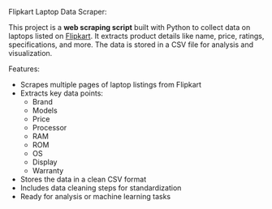 Flipkart Laptop Data Scraper:

This project is a **web scraping script** built with Python to collect data on laptops listed on [Flipkart](https://www.flipkart.com). It extracts product details like name, price, ratings, specifications, and more. The data is stored in a CSV file for analysis and visualization.



Features:

- Scrapes multiple pages of laptop listings from Flipkart
- Extracts key data points:
  - Brand
  - Models
  - Price
  - Processor
  - RAM
  - ROM
  - OS
  - Display
  - Warranty
- Stores the data in a clean CSV format
- Includes data cleaning steps for standardization
- Ready for analysis or machine learning tasks
